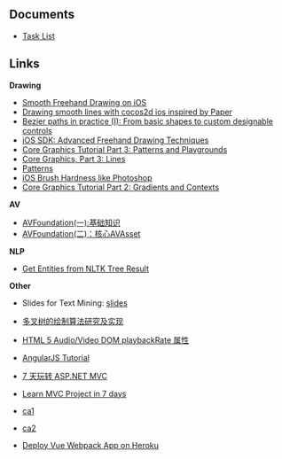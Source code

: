 ## Documents

- [Task List](https://github.com/cheng-kang/notepad/blob/master/task-list.md)

## Links

**Drawing**

- [Smooth Freehand Drawing on iOS](http://code.tutsplus.com/tutorials/smooth-freehand-drawing-on-ios--mobile-13164)
- [Drawing smooth lines with cocos2d ios inspired by Paper](http://merowing.info/2012/04/drawing-smooth-lines-with-cocos2d-ios-inspired-by-paper/)
- [Bezier paths in practice (I): From basic shapes to custom designable controls](http://digitalleaves.com/blog/2015/07/bezier-paths-in-practice-i-from-basic-shapes-to-custom-designable-controls/)
- [iOS SDK: Advanced Freehand Drawing Techniques](https://code.tutsplus.com/tutorials/ios-sdk-advanced-freehand-drawing-techniques--mobile-15602)
- [Core Graphics Tutorial Part 3: Patterns and Playgrounds](https://www.raywenderlich.com/90695/modern-core-graphics-with-swift-part-3)
- [Core Graphics, Part 3: Lines](https://www.bignerdranch.com/blog/core-graphics-part-three-lines/)
- [Patterns](https://developer.apple.com/library/content/documentation/GraphicsImaging/Conceptual/drawingwithquartz2d/dq_patterns/dq_patterns.html)
- [iOS Brush Hardness like Photoshop](http://stackoverflow.com/questions/11945735/ios-brush-hardness-like-photoshop)
- [Core Graphics Tutorial Part 2: Gradients and Contexts](https://www.raywenderlich.com/90693/modern-core-graphics-with-swift-part-2)

**AV**

- [AVFoundation(一):基础知识](http://www.jianshu.com/p/485e946f80b4)
- [AVFoundation(二)：核心AVAsset](http://www.jianshu.com/p/9805be76ee68)

**NLP**

- [Get Entities from NLTK Tree Result](https://stackoverflow.com/questions/26210567/get-entities-from-nltk-tree-result)

**Other**

- Slides for Text Mining: [slides](https://docs.google.com/presentation/d/1rprhyK6lsA2ygJwAJIP14BT_Bb8D-PVn4sasq4IsYKw/edit?usp=sharing)
- [多叉树的绘制算法研究及实现](http://pan.baidu.com/s/1gen83kf)
- [HTML 5 Audio/Video DOM playbackRate 属性](http://www.w3school.com.cn/tags/av_prop_playbackrate.asp)
- [AngularJS Tutorial](https://github.com/curran/screencasts/tree/gh-pages/introToAngular)
- [7 天玩转 ASP.NET MVC](https://segmentfault.com/a/1190000003502296)
- [Learn MVC Project in 7 days](http://www.codeproject.com/Articles/866143/Learn-MVC-step-by-step-in-days-Day)


- [ca1](https://dribbble.com/shots/1916234-Traveller-App/attachments/328725)
- [ca2](https://dribbble.com/shots/1709807-GIF-Blog-App)

- [Deploy Vue Webpack App on Heroku](https://medium.com/@sagarjauhari/quick-n-clean-way-to-deploy-vue-webpack-apps-on-heroku-b522d3904bc8)
